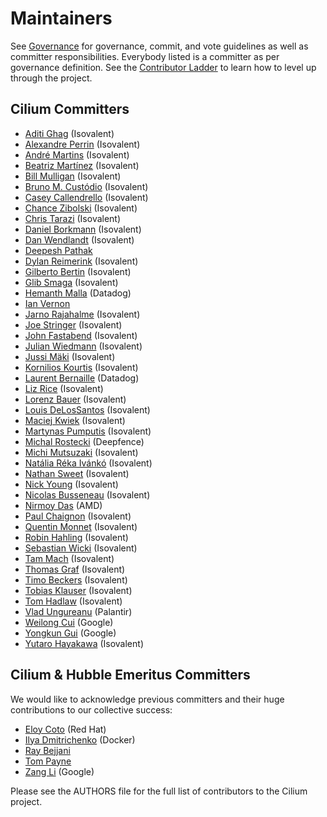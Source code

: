 # Maintainers

See [Governance](Documentation/community/governance/commit_access.rst) for
governance, commit, and vote guidelines as well as committer responsibilities.
Everybody listed is a committer as per governance definition. See the 
[Contributor Ladder](https://github.com/cilium/community/blob/main/CONTRIBUTOR-LADDER.md)
to learn how to level up through the project.

## Cilium Committers

 * [Aditi Ghag] (Isovalent)
 * [Alexandre Perrin] (Isovalent)
 * [André Martins] (Isovalent)
 * [Beatriz Martínez] (Isovalent)
 * [Bill Mulligan] (Isovalent)
 * [Bruno M. Custódio] (Isovalent)
 * [Casey Callendrello] (Isovalent)
 * [Chance Zibolski] (Isovalent)
 * [Chris Tarazi] (Isovalent)
 * [Daniel Borkmann] (Isovalent)
 * [Dan Wendlandt] (Isovalent)
 * [Deepesh Pathak]
 * [Dylan Reimerink] (Isovalent)
 * [Gilberto Bertin] (Isovalent)
 * [Glib Smaga] (Isovalent)
 * [Hemanth Malla] (Datadog)
 * [Ian Vernon]
 * [Jarno Rajahalme] (Isovalent)
 * [Joe Stringer] (Isovalent)
 * [John Fastabend] (Isovalent)
 * [Julian Wiedmann] (Isovalent)
 * [Jussi Mäki] (Isovalent)
 * [Kornilios Kourtis] (Isovalent)
 * [Laurent Bernaille] (Datadog)
 * [Liz Rice] (Isovalent)
 * [Lorenz Bauer] (Isovalent)
 * [Louis DeLosSantos] (Isovalent)
 * [Maciej Kwiek] (Isovalent)
 * [Martynas Pumputis] (Isovalent)
 * [Michal Rostecki] (Deepfence)
 * [Michi Mutsuzaki] (Isovalent)
 * [Natália Réka Ivánkó] (Isovalent)
 * [Nathan Sweet] (Isovalent)
 * [Nick Young] (Isovalent)
 * [Nicolas Busseneau] (Isovalent)
 * [Nirmoy Das] (AMD)
 * [Paul Chaignon] (Isovalent)
 * [Quentin Monnet] (Isovalent)
 * [Robin Hahling] (Isovalent)
 * [Sebastian Wicki] (Isovalent)
 * [Tam Mach] (Isovalent)
 * [Thomas Graf] (Isovalent)
 * [Timo Beckers] (Isovalent)
 * [Tobias Klauser] (Isovalent)
 * [Tom Hadlaw] (Isovalent)
 * [Vlad Ungureanu] (Palantir)
 * [Weilong Cui] (Google)
 * [Yongkun Gui] (Google)
 * [Yutaro Hayakawa] (Isovalent)

## Cilium & Hubble Emeritus Committers

We would like to acknowledge previous committers and their huge contributions to our collective success:

 * [Eloy Coto] (Red Hat)
 * [Ilya Dmitrichenko] (Docker)
 * [Ray Bejjani]
 * [Tom Payne]
 * [Zang Li] (Google)


Please see the AUTHORS file for the full list of contributors to the Cilium
project.

[Aditi Ghag]: https://github.com/aditighag
[Alexandre Perrin]: https://github.com/kaworu
[André Martins]: https://github.com/aanm
[Beatriz Martínez]: https://github.com/b3a-dev
[Bill Mulligan]: https://github.com/xmulligan
[Bruno M. Custódio]: https://github.com/bmcustodio
[Casey Callendrello]: https://github.com/squeed
[Chance Zibolski]: https://github.com/chancez
[Chris Tarazi]: https://github.com/christarazi
[Daniel Borkmann]: https://github.com/borkmann
[Dan Wendlandt]: https://github.com/danwent
[Deepesh Pathak]: https://github.com/fristonio
[Dylan Reimerink]: https://github.com/dylandreimerink
[Eloy Coto]: https://github.com/eloycoto
[Gilberto Bertin]: https://github.com/jibi
[Glib Smaga]: https://github.com/glibsm
[Hemanth Malla]: https://github.com/hemanthmalla
[Ian Vernon]: https://github.com/ianvernon
[Ilya Dmitrichenko]: https://github.com/errordeveloper
[Jarno Rajahalme]: https://github.com/jrajahalme
[Joe Stringer]: https://github.com/joestringer
[John Fastabend]: https://github.com/jrfastab
[Julian Wiedmann]: https://github.com/julianwiedmann
[Jussi Mäki]: https://github.com/joamaki
[Kornilios Kourtis]: https://github.com/kkourt
[Laurent Bernaille]: https://github.com/lbernail
[Liz Rice]: https://github.com/lizrice
[Lorenz Bauer]: https://github.com/lmb
[Louis DeLosSantos]: https://github.com/ldelossa
[Maciej Kwiek]: https://github.com/nebril
[Martynas Pumputis]: https://github.com/brb
[Michal Rostecki]: https://github.com/vadorovsky
[Michi Mutsuzaki]: https://github.com/michi-covalent
[Natália Réka Ivánkó]: https://github.com/sharlns
[Nathan Sweet]: https://github.com/nathanjsweet
[Nick Young]: https://github.com/youngnick
[Nicolas Busseneau]: https://github.com/nbusseneau
[Nirmoy Das]: https://github.com/nirmoy
[Paul Chaignon]: https://github.com/pchaigno
[Quentin Monnet]: https://github.com/qmonnet
[Ray Bejjani]: https://github.com/raybejjani
[Robin Hahling]: https://github.com/rolinh
[Sebastian Wicki]: https://github.com/gandro
[Tam Mach]: https://github.com/sayboras
[Thomas Graf]: https://github.com/tgraf
[Timo Beckers]: https://github.com/ti-mo
[Tobias Klauser]: https://github.com/tklauser
[Tom Hadlaw]: https://github.com/tommyp1ckles
[Tom Payne]: https://github.com/twpayne
[Vlad Ungureanu]: https://github.com/ungureanuvladvictor
[Weilong Cui]: https://github.com/Weil0ng
[Yongkun Gui]: https://github.com/anfernee
[Yutaro Hayakawa]: https://github.com/YutaroHayakawa
[Zang Li]: https://github.com/lzang
